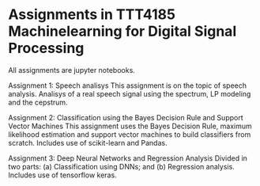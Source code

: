 # Assignments in TTT4185 Machinelearning for Digital Signal Processing

All assignments are jupyter notebooks.

Assignment 1: Speech analisys
This assignment is on the topic of speech analysis. Analisys of a real speech signal using the spectrum, LP modeling and the cepstrum.

Assignment 2: Classification using the Bayes Decision Rule and Support Vector Machines
This assignment uses the Bayes Decision Rule, maximum likelihood estimation and support vector machines to build classifiers from scratch.
Includes use of scikit-learn and Pandas.

Assignment 3: Deep Neural Networks and Regression Analysis
Divided in two parts: (a) Classification using DNNs; and (b) Regression analysis.
Includes use of tensorflow keras.
